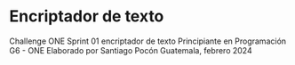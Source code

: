 <h1>Encriptador de texto</h1>
Challenge ONE Sprint 01 encriptador de texto  
Principiante en Programación G6 - ONE  
Elaborado por Santiago Pocón  
Guatemala, febrero 2024
